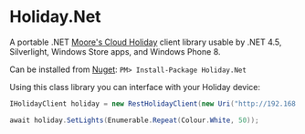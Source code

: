 Holiday.Net
===========

A portable .NET [Moore's Cloud Holiday](http://www.moorescloud.com/) client library usable by .NET 4.5, Silverlight, Windows Store apps, and Windows Phone 8.

Can be installed from [Nuget](https://www.nuget.org/packages/Holiday.Net/): `PM> Install-Package Holiday.Net`

Using this class library you can interface with your Holiday device:

``` c#
IHolidayClient holiday = new RestHolidayClient(new Uri("http://192.168.2.120"));

await holiday.SetLights(Enumerable.Repeat(Colour.White, 50));
```
